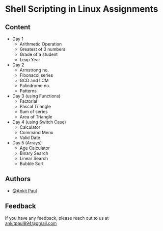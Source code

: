 # Shell Scripting in Linux Assignments

## Content

- Day 1
  - Arithmetic Operation
  - Greatest of 3 numbers
  - Grade of a student
  - Leap Year
- Day 2
  - Armstrong no.
  - Fibonacci series
  - GCD and LCM
  - Palindrome no.
  - Patterns
- Day 3 (using Functions)
  - Factorial
  - Pascal Triangle
  - Sum of series
  - Area of Triangle
- Day 4 (using Switch Case)
  - Calculator
  - Command Menu
  - Valid Date
- Day 5 (Arrays)
  - Age Calculator
  - Binary Search
  - Linear Search
  - Bubble Sort

## Authors

- [@Ankit Paul](https://github.com/Ankit-AP-Paul)

## Feedback

If you have any feedback, please reach out to us at ankitpaul894@gmail.com
